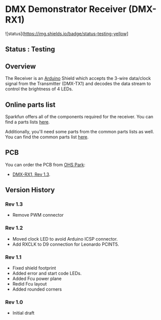 # DMX Demonstrator Receiver (DMX-RX1)

![status](https://img.shields.io/badge/status-testing-yellow]

## Status : Testing

## Overview

The Receiver is an [Arduino](https://www.arduino.cc/) Shield which accepts the 3-wire data/clock signal from the Transmitter (DMX-TX1) and decodes the data stream to control the brightness of 4 LEDs.

## Online parts list

Sparkfun offers all of the components required for the receiver. You can find a parts lists [here](https://www.sparkfun.com/wish_lists/160542).

Additionally, you'll need some parts from the common parts lists as well. You can find the common parts list [here](https://www.sparkfun.com/wish_lists/160406).

## PCB

You can order the PCB from [OHS Park](https://oshpark.com/):

- [DMX-RX1, Rev 1.3](https://oshpark.com/shared_projects/b6uh6OMa).

## Version History

### Rev 1.3

- Remove PWM connector

### Rev 1.2

- Moved clock LED to avoid Arduino ICSP connector.
- Add RXCLK to D9 connection for Leonardo PCINT5.

### Rev 1.1

- Fixed shield footprint
- Added error and start code LEDs.
- Added Fcu power plane
- Redid Fcu layout
- Added rounded corners

### Rev 1.0

- Initial draft
